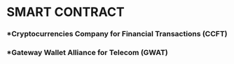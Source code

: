 # SMART CONTRACT



### *Cryptocurrencies Company for Financial Transactions (CCFT)









### *Gateway Wallet Alliance for Telecom (GWAT)
